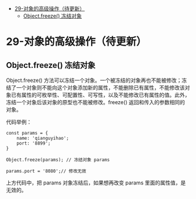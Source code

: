 - [29-对象的高级操作（待更新）](#29-对象的高级操作待更新)
  - [Object.freeze() 冻结对象](#objectfreeze-冻结对象)

# 29-对象的高级操作（待更新）

## Object.freeze() 冻结对象

Object.freeze() 方法可以冻结一个对象。一个被冻结的对象再也不能被修改；冻结了一个对象则不能向这个对象添加新的属性，不能删除已有属性，不能修改该对象已有属性的可枚举性、可配置性、可写性，以及不能修改已有属性的值。此外，冻结一个对象后该对象的原型也不能被修改。freeze() 返回和传入的参数相同的对象。

代码举例：

```
const params = {
    name: 'qianguyihao';
    port: '8899';
}

Object.freeze(params); // 冻结对象 params

params.port = '8080';// 修改无效
```

上方代码中，把 params 对象冻结后，如果想再改变 params 里面的属性值，是无效的。